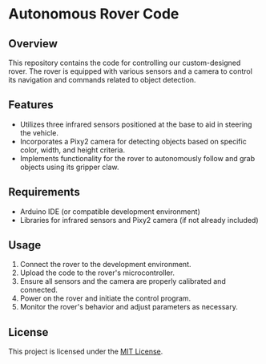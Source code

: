 # Autonomous Rover Code

## Overview
This repository contains the code for controlling our custom-designed rover. The rover is equipped with various sensors and a camera to control its navigation and commands related to object detection.

## Features
- Utilizes three infrared sensors positioned at the base to aid in steering the vehicle.
- Incorporates a Pixy2 camera for detecting objects based on specific color, width, and height criteria.
- Implements functionality for the rover to autonomously follow and grab objects using its gripper claw.

## Requirements
- Arduino IDE (or compatible development environment)
- Libraries for infrared sensors and Pixy2 camera (if not already included)

## Usage
1. Connect the rover to the development environment.
2. Upload the code to the rover's microcontroller.
3. Ensure all sensors and the camera are properly calibrated and connected.
4. Power on the rover and initiate the control program.
5. Monitor the rover's behavior and adjust parameters as necessary.

## License
This project is licensed under the [MIT License](LICENSE).
